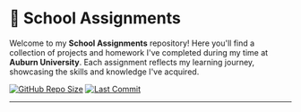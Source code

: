 # 🏫 School Assignments

Welcome to my **School Assignments** repository! Here you'll find a collection of projects and homework I've completed during my time at **Auburn University**. Each assignment reflects my learning journey, showcasing the skills and knowledge I've acquired.

[![GitHub Repo Size](https://img.shields.io/github/repo-size/JohnBMcAllister/School-Assignments?style=flat-square)](https://github.com/JohnBMcAllister/School-Assignments)
[![Last Commit](https://img.shields.io/github/last-commit/JohnBMcAllister/School-Assignments?style=flat-square)](https://github.com/JohnBMcAllister/School-Assignments)

---
